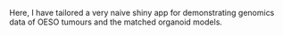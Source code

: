 Here, I have tailored a very naive shiny app for demonstrating genomics data of OESO tumours and the matched organoid models.
